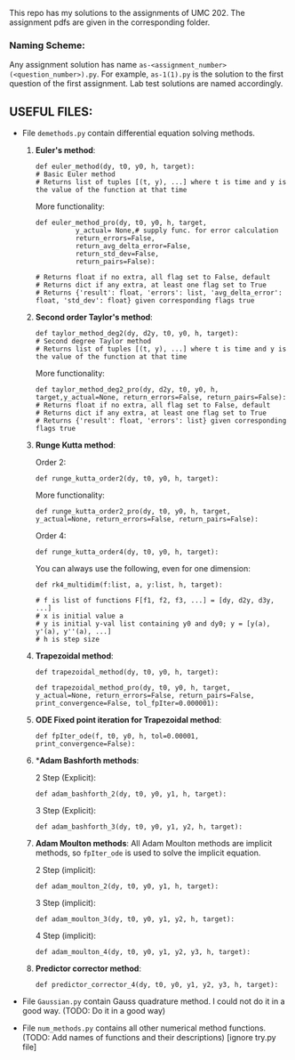 This repo has my solutions to the assignments of UMC 202. The assignment pdfs are given in the corresponding folder. 

### Naming Scheme:
Any assignment solution has name `as-<assignment_number>(<question_number>).py`. For example, `as-1(1).py` is the solution to the first question of the first assignment. Lab test solutions are named accordingly. 

## USEFUL FILES:
- File `demethods.py` contain differential equation solving methods.
    1. **Euler's method**: 
        ```
        def euler_method(dy, t0, y0, h, target): 
        # Basic Euler method
        # Returns list of tuples [(t, y), ...] where t is time and y is the value of the function at that time
        ```
        More functionality:
        ```
        def euler_method_pro(dy, t0, y0, h, target,
                  y_actual= None,# supply func. for error calculation
                  return_errors=False,
                  return_avg_delta_error=False,
                  return_std_dev=False,
                  return_pairs=False):

        # Returns float if no extra, all flag set to False, default
        # Returns dict if any extra, at least one flag set to True
        # Returns {'result': float, 'errors': list, 'avg_delta_error': float, 'std_dev': float} given corresponding flags true
        ```
    1. **Second order Taylor's method**:
        ```
        def taylor_method_deg2(dy, d2y, t0, y0, h, target):
        # Second degree Taylor method
        # Returns list of tuples [(t, y), ...] where t is time and y is the value of the function at that time
        ```
        More functionality:
        ```
        def taylor_method_deg2_pro(dy, d2y, t0, y0, h, target,y_actual=None, return_errors=False, return_pairs=False):
        # Returns float if no extra, all flag set to False, default
        # Returns dict if any extra, at least one flag set to True
        # Returns {'result': float, 'errors': list} given corresponding flags true
        ```
    1. **Runge Kutta method**:

        Order 2:
        ```
        def runge_kutta_order2(dy, t0, y0, h, target):
        ```
        More functionality:
        ```
        def runge_kutta_order2_pro(dy, t0, y0, h, target, y_actual=None, return_errors=False, return_pairs=False):
        ```
        Order 4:
        ```
        def runge_kutta_order4(dy, t0, y0, h, target):
        ```
        You can always use the following, even for one dimension:
        ```
        def rk4_multidim(f:list, a, y:list, h, target):

        # f is list of functions F[f1, f2, f3, ...] = [dy, d2y, d3y, ...]
        # x is initial value a
        # y is initial y-val list containing y0 and dy0; y = [y(a), y'(a), y''(a), ...]
        # h is step size
        ```
    1. **Trapezoidal method**:
        ```
        def trapezoidal_method(dy, t0, y0, h, target):
        ```
        ```
        def trapezoidal_method_pro(dy, t0, y0, h, target, y_actual=None, return_errors=False, return_pairs=False, print_convergence=False, tol_fpIter=0.000001):

        ```
    1. **ODE Fixed point iteration for Trapezoidal method**:
        ```
        def fpIter_ode(f, t0, y0, h, tol=0.00001, print_convergence=False):
        ```
    1. ***Adam Bashforth methods**:

        2 Step (Explicit):
        ```
        def adam_bashforth_2(dy, t0, y0, y1, h, target):
        ```
        3 Step (Explicit):
        ```
        def adam_bashforth_3(dy, t0, y0, y1, y2, h, target):
        ```
    1. **Adam Moulton methods**:
        All Adam Moulton methods are implicit methods, so `fpIter_ode` is used to solve the implicit equation.

        2 Step (implicit):
        ```
        def adam_moulton_2(dy, t0, y0, y1, h, target):
        ```
        3 Step (implicit):
        ```
        def adam_moulton_3(dy, t0, y0, y1, y2, h, target):
        ```
        4 Step (implicit):
        ```
        def adam_moulton_4(dy, t0, y0, y1, y2, y3, h, target):
        ```
    1. **Predictor corrector method**:
        ```
        def predictor_corrector_4(dy, t0, y0, y1, y2, y3, h, target):
        ```



- File `Gaussian.py` contain Gauss quadrature method. I could not do it in a good way.
(TODO: Do it in a good way)
- File `num_methods.py` contains all other numerical method functions.
(TODO: Add names of functions and their descriptions)
[ignore try.py file]